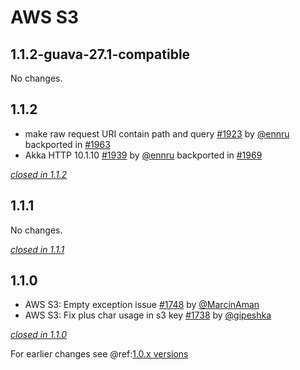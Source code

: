 # AWS S3

## 1.1.2-guava-27.1-compatible

No changes.

## 1.1.2

- make raw request URI contain path and query  [#1923](https://github.com/akka/alpakka/issues/1923) by [@ennru](https://github.com/ennru) backported in [#1963](https://github.com/akka/alpakka/pull/1963)
- Akka HTTP 10.1.10 [#1939](https://github.com/akka/alpakka/issues/1939) by [@ennru](https://github.com/ennru) backported in [#1969](https://github.com/akka/alpakka/pull/1969)

[*closed in 1.1.2*](https://github.com/akka/alpakka/issues?q=is%3Aclosed+milestone%3A1.1.2+label%3Ap%3Aaws-s3)


## 1.1.1

No changes.

[*closed in 1.1.1*](https://github.com/akka/alpakka/issues?q=is%3Aclosed+milestone%3A1.1.1+label%3Ap%3Aaws-s3)

## 1.1.0

- AWS S3: Empty exception issue [#1748](https://github.com/akka/alpakka/issues/1748) by [@MarcinAman](https://github.com/MarcinAman)
- AWS S3: Fix plus char usage in s3 key [#1738](https://github.com/akka/alpakka/issues/1738) by [@gipeshka](https://github.com/gipeshka)

[*closed in 1.1.0*](https://github.com/akka/alpakka/issues?q=is%3Aclosed+milestone%3A1.1.0+label%3Ap%3Aaws-s3)

For earlier changes see @ref:[1.0.x versions](../1.0.x/s3.md)
